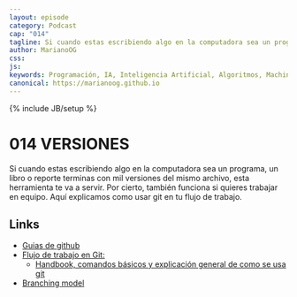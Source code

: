 ```yaml
---
layout: episode
category: Podcast
cap: "014"
tagline: Si cuando estas escribiendo algo en la computadora sea un programa, un libro o reporte terminas con mil versiones del mismo archivo, esta herramienta te va a servir. Por cierto, también funciona si quieres trabajar en equipo. Aquí explicamos como usar git en tu flujo de trabajo.
author: MarianoOG
css: 
js: 
keywords: Programación, IA, Inteligencia Artificial, Algoritmos, Machine Learning, Ciencia de Datos, Software, marianoog, PodcastAlgoritmos
canonical: https://marianoog.github.io
---
```

{% include JB/setup %}

# 014 VERSIONES

Si cuando estas escribiendo algo en la computadora sea un programa, un libro o reporte terminas con mil versiones del mismo archivo, esta herramienta te va a servir. Por cierto, también funciona si quieres trabajar en equipo. Aquí explicamos como usar git en tu flujo de trabajo.

## Links

* [Guias de github](https://guides.github.com/)
* [Flujo de trabajo en Git:](https://guides.github.com/introduction/flow/)
  * [Handbook, comandos básicos y explicación general de como se usa git](https://guides.github.com/introduction/git-handbook/)
* [Branching model](https://nvie.com/posts/a-successful-git-branching-model/)
